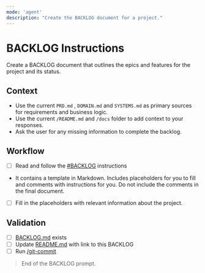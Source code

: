 ```yaml
---
mode: 'agent'
description: "Create the BACKLOG document for a project."
---
```


# BACKLOG Instructions

Create a BACKLOG document that outlines the epics and features for the project and its status.

## Context

- Use the current `PRD.md` , `DOMAIN.md` and `SYSTEMS.md` as primary sources for requirements and business logic.
- Use the current `/README.md` and `/docs` folder to add context to your responses.
- Ask the user for any missing information to complete the backlog.


## Workflow

- [ ] Read and follow the [#BACKLOG](/.github/instructions/BACKLOG.instructions.md) instructions
- It contains a template in Markdown. Includes placeholders for you to fill and comments with instructions for you. Do not include the comments in the final document.
- [ ] Fill in the placeholders with relevant information about the project. 

## Validation

- [ ] [BACKLOG.md](/docs/BACKLOG.md) exists 
- [ ] Update [README.md](/README.md) with link to this BACKLOG
- [ ] Run [/git-commit](/.github/prompts/git-commit.prompt.md) 

> End of the BACKLOG prompt.
